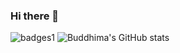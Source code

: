 ### Hi there 👋

<!--
**Buddhima-JD3/Buddhima-JD3** is a ✨ _special_ ✨ repository because its `README.md` (this file) appears on your GitHub profile.

Here are some ideas to get you started:

- 🔭 I’m currently working on ...
- 🌱 I’m currently learning ...
- 👯 I’m looking to collaborate on ...
- 🤔 I’m looking for help with ...
- 💬 Ask me about ...
- 📫 How to reach me: ...
- 😄 Pronouns: ...
- ⚡ Fun fact: ...
-->
![badges1](https://dev-to-uploads.s3.amazonaws.com/uploads/articles/6n8fc8zw8pawxveffitx.png)
![Buddhima's GitHub stats](https://github-readme-stats.vercel.app/api?username=Buddhima-JD3&show_icons=true&theme=radical)

